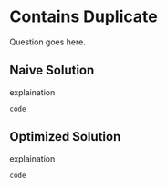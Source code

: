 # Contains Duplicate

Question goes here.

## Naive Solution

explaination

`code`

## Optimized Solution

explaination

`code`
